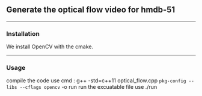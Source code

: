 ## Generate the optical flow video for hmdb-51

---
### Installation
We install OpenCV with the cmake.

---
### Usage
compile the code use cmd : g++ -std=c++11  optical_flow.cpp  `pkg-config --libs --cflags opencv` -o run
run the excuatable file use ./run 







